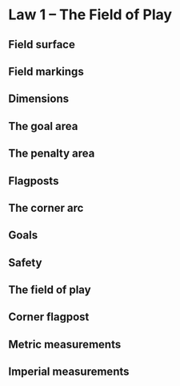 # Law 1 – The Field of Play

Field surface
----

Field markings
----

Dimensions
----

The goal area
----

The penalty area
----

Flagposts
----

The corner arc
----

Goals
----

Safety
----

The field of play
----

Corner flagpost
----

Metric measurements
----

Imperial measurements
----

